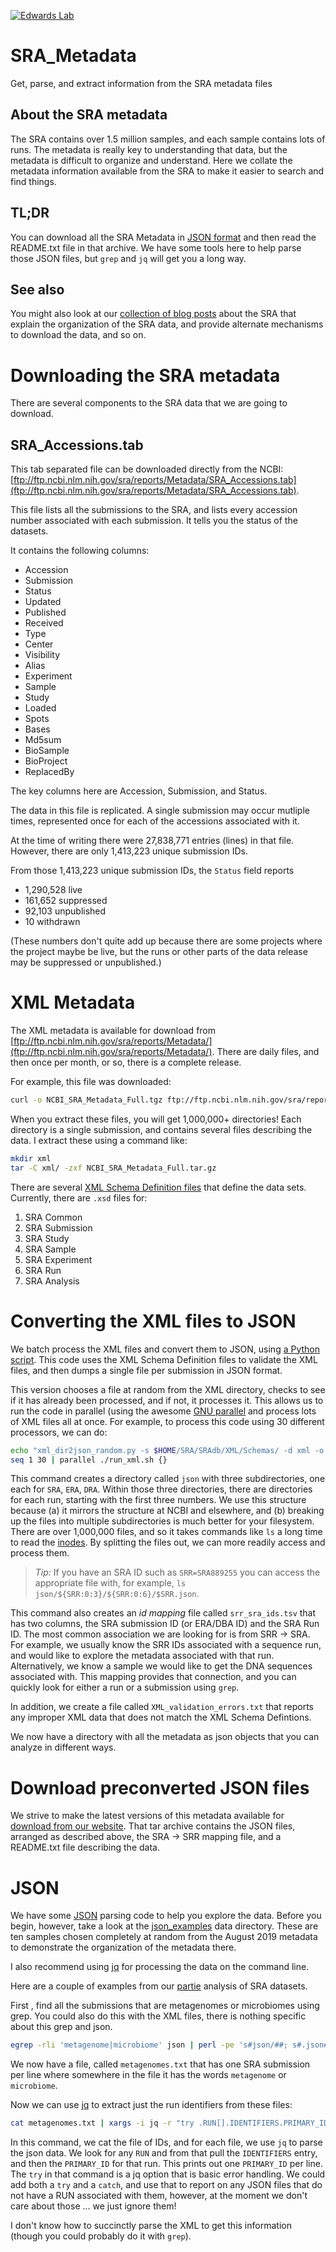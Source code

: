 [![Edwards Lab](https://img.shields.io/badge/Bioinformatics-EdwardsLab-03A9F4)](https://edwards.sdsu.edu/research)
# SRA_Metadata
Get, parse, and extract information from the SRA metadata files

## About the SRA metadata

The SRA contains over 1.5 million samples, and each sample contains lots of runs. The metadata is really key to understanding that data, but the metadata is difficult to organize and understand. Here we collate the metadata information available from the SRA to make it easier to search and find things.

## TL;DR

You can download all the SRA Metadata in [JSON format](https://edwards.sdsu.edu/data/sra/current.tar.gz) and then read the README.txt file in that archive. We have some tools here to help parse those JSON files, but `grep` and `jq` will get you a long way.

## See also

You might also look at our [collection of blog posts](https://edwards.sdsu.edu/research/sra) about the SRA that explain the organization of the SRA data, and provide alternate mechanisms to download the data, and so on.

# Downloading the SRA metadata

There are several components to the SRA data that we are going to download.

## SRA_Accessions.tab

This tab separated file can be downloaded directly from the NCBI: [ftp://ftp.ncbi.nlm.nih.gov/sra/reports/Metadata/SRA_Accessions.tab](ftp://ftp.ncbi.nlm.nih.gov/sra/reports/Metadata/SRA_Accessions.tab). 

This file lists all the submissions to the SRA, and lists every accession number associated with each submission. It tells you the status of the datasets.

It contains the following columns:

* Accession
* Submission
* Status
* Updated
* Published
* Received
* Type
* Center
* Visibility
* Alias
* Experiment
* Sample
* Study
* Loaded
* Spots
* Bases
* Md5sum
* BioSample
* BioProject
* ReplacedBy

The key columns here are Accession, Submission, and Status.

The data in this file is replicated. A single submission may occur mutliple times, represented once for each of the accessions associated with it.

At the time of writing there were 27,838,771 entries (lines) in that file. However, there are only 1,413,223 unique submission IDs. 

From those 1,413,223 unique submission IDs, the `Status` field reports

* 1,290,528 live
* 161,652 suppressed
* 92,103 unpublished
* 10 withdrawn

(These numbers don't quite add up because there are some projects where the project maybe be live, but the runs or other parts of the data release may be suppressed or unpublished.)

# XML Metadata

The XML metadata is available for download from [ftp://ftp.ncbi.nlm.nih.gov/sra/reports/Metadata/](ftp://ftp.ncbi.nlm.nih.gov/sra/reports/Metadata/). There are daily files, and then once per month, or so, there is a complete release. 

For example, this file was downloaded:

```bash
curl -o NCBI_SRA_Metadata_Full.tgz ftp://ftp.ncbi.nlm.nih.gov/sra/reports/Metadata/NCBI_SRA_Metadata_Full_20180205.tar.gz
```

When you extract these files, you will get 1,000,000+ directories! Each directory is a single submission, and contains several files describing the data. I extract these using a command like: 

```bash
mkdir xml
tar -C xml/ -zxf NCBI_SRA_Metadata_Full.tar.gz
```

There are several [XML Schema Definition files](https://trace.ncbi.nlm.nih.gov/Traces/sra/sra.cgi?view=xml_schemas) that define the data sets. Currently, there are `.xsd` files for:

1. SRA Common
2. SRA Submission
3. SRA Study
4. SRA Sample
5. SRA Experiment
6. SRA Run
7. SRA Analysis

# Converting the XML files to JSON

We batch process the XML files and convert them to JSON, using [a Python script](xml2json/xml_dir2json_random.py). This code uses the XML Schema Definition files to validate the XML files, and then dumps a single file per submission in JSON format.

This version chooses a file at random from the XML directory, checks to see if it has already been processed, and if not, it processes it. This allows us to run the code in parallel (using the awesome [GNU parallel](https://www.gnu.org/software/parallel/) and process lots of XML files all at once. For example, to process this code using 30 different processors, we can do:

```bash
echo "xml_dir2json_random.py -s $HOME/SRA/SRAdb/XML/Schemas/ -d xml -o json -m srr_sra_ids.tsv" > ./run_xml.sh
seq 1 30 | parallel ./run_xml.sh {}
```

This command creates a directory called `json` with three subdirectories, one each for `SRA`, `ERA`, `DRA`. Within those three directories, there are directories for each run, starting with the first three numbers. We use this structure because (a) it mirrors the structure at NCBI and elsewhere, and (b) breaking up the files into multiple subdirectories is much better for your filesystem. There are over 1,000,000 files, and so it takes commands like `ls` a long time to read the [inodes](http://www.grymoire.com/Unix/Inodes.html). By splitting the files out, we can more readily access and process them.


> *Tip:* If you have an SRA ID such as `SRR=SRA889255` you can access the appropriate file with, for example, `ls json/${SRR:0:3}/${SRR:0:6}/$SRR.json`.

This command also creates an *id mapping* file called `srr_sra_ids.tsv` that has two columns, the SRA submission ID (or ERA/DBA ID) and the SRA Run ID. The most common association we are looking for is from SRR -> SRA. For example, we usually know the SRR IDs associated with a sequence run, and would like to explore the metadata associated with that run. Alternatively, we know a sample we would like to get the DNA sequences associated with. This mapping provides that connection, and you can quickly look for either a run or a submission using `grep`.

In addition, we create a file called `XML_validation_errors.txt` that reports any improper XML data that does not match the XML Schema Defintions. 

We now have a directory with all the metadata as json objects that you can analyze in different ways. 

# Download preconverted JSON files

We strive to make the latest versions of this metadata available for [download from our website](https://edwards.sdsu.edu/data/sra/current.tar.gz). That tar archive contains the JSON files, arranged as described above, the SRA -> SRR mapping file, and a README.txt file describing the data.

# JSON

We have some [JSON](json/) parsing code to help you explore the data. Before you begin, however, take a look at the [json_examples](json_examples/) data directory. These are ten samples chosen completely at random from the August 2019 metadata to demonstrate the organization of the metadata there.

I also recommend using [jq](https://stedolan.github.io/jq/) for processing the data on the command line.

Here are a couple of examples from our [partie](https://github.com/linsalrob/partie) analysis of SRA datasets.

First , find all the submissions that are metagenomes or microbiomes using grep. You could also do this with the XML files, there is nothing specific about this grep and json.

```bash
egrep -rli 'metagenome|microbiome' json | perl -pe 's#json/##; s#.json##' > metagenomes.txt 
```

We now have a file, called `metagenomes.txt` that has one SRA submission per line where somewhere in the file it has the words `metagenome` or `microbiome`.

Now we can use [jq](https://stedolan.github.io/jq/) to extract just the run identifiers from these files:

```bash
cat metagenomes.txt | xargs -i jq -r "try .RUN[].IDENTIFIERS.PRIMARY_ID" json/{}.json > metagenome_runs.txt
```

In this command, we cat the file of IDs, and for each file, we use `jq` to parse the json data. We look for any `RUN` and from that pull the `IDENTIFIERS` entry, and then the `PRIMARY_ID` for that run. This prints out one `PRIMARY_ID` per line. The `try` in that command is a jq option that is basic error handling. We could add both a `try` and a `catch`, and use that to report on any JSON files that do not have a RUN associated with them, however, at the moment we don't care about those ... we just ignore them!

I don't know how to succinctly parse the XML to get this information (though you could probably do it with `grep`).


